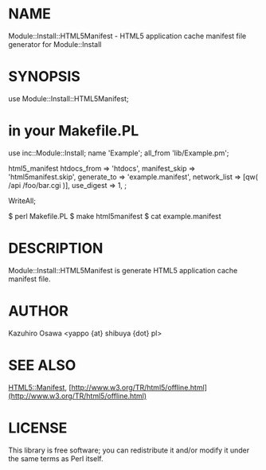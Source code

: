 # NAME

Module::Install::HTML5Manifest - HTML5 application cache manifest file generator for Module::Install

# SYNOPSIS

  use Module::Install::HTML5Manifest;

  # in your Makefile.PL
  use inc::Module::Install;
  name 'Example';
  all_from 'lib/Example.pm';

  html5_manifest
      htdocs_from   => 'htdocs',
      manifest_skip => 'html5manifest.skip',
      generate_to   => 'example.manifest',
      network_list  => [qw( /api /foo/bar.cgi )],
      use_digest    => 1,
      ;

  WriteAll;

  $ perl Makefile.PL
  $ make html5manifest
  $ cat example.manifest

# DESCRIPTION

Module::Install::HTML5Manifest is generate HTML5 application cache manifest file.

# AUTHOR

Kazuhiro Osawa <yappo {at} shibuya {dot} pl>

# SEE ALSO

[HTML5::Manifest](http://search.cpan.org/perldoc?HTML5::Manifest), [http://www.w3.org/TR/html5/offline.html](http://www.w3.org/TR/html5/offline.html)

# LICENSE

This library is free software; you can redistribute it and/or modify
it under the same terms as Perl itself.
